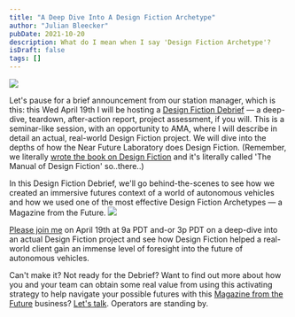 ```yaml
---
title: "A Deep Dive Into A Design Fiction Archetype"
author: "Julian Bleecker"
pubDate: 2021-10-20
description: What do I mean when I say 'Design Fiction Archetype'?
isDraft: false
tags: []
---
```


![](/bd-images/a-deep-dive-into-a-design-fiction-archetype/MagazineFromTheFuture_RS_01_032123_02_BRIGHT__1200px.png)

Let's pause for a brief announcement from our station manager, which is this: this Wed April 19th I will be hosting a [Design Fiction Debrief](https://ti.to/near-future-laboratory/design-fiction-debrief-magazine-from-the-future) — a deep-dive, teardown, after-action report, project assessment, if you will. 
This is a seminar-like session, with an opportunity to AMA, where I will describe in detail an actual, real-world Design Fiction project. We will dive into the depths of how the Near Future Laboratory does Design Fiction. (Remember, we literally [wrote the book on Design Fiction](http://themanual.nearfuturelaboratory.com/) and it's literally called 'The Manual of Design Fiction' so..there..)
 
In this Design Fiction Debrief, we'll go behind-the-scenes to see how we created an immersive futures context of a world of autonomous vehicles and how we used one of the most effective Design Fiction Archetypes — a Magazine from the Future.
 ![](/bd-images/a-deep-dive-into-a-design-fiction-archetype/Banner_01___LinkedIn.jpg)

[Please join me](https://ti.to/near-future-laboratory/design-fiction-debrief-magazine-from-the-future) on April 19th at 9a PDT and-or 3p PDT on a deep-dive into an actual Design Fiction project and see how Design Fiction helped a real-world client gain an immense level of foresight into the future of autonomous vehicles.

Can't make it? Not ready for the Debrief? Want to find out more about how you and your team can obtain some real value from using this activating strategy to help navigate your possible futures with this [Magazine from the Future](http://magazinefromthefuture.com/) business? [Let's talk](https://calendly.com/julian-bleecker/magazine-from-the-future?month=2023-04). Operators are standing by.